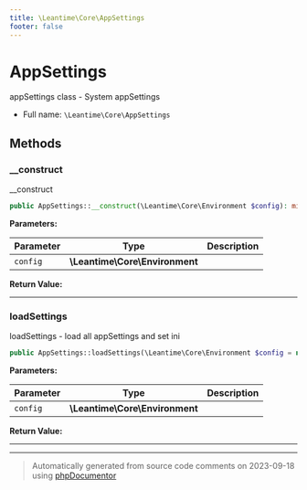 ```yaml
---
title: \Leantime\Core\AppSettings
footer: false
---
```


# AppSettings

appSettings class - System appSettings



* Full name: `\Leantime\Core\AppSettings`



## Methods

### __construct

__construct

```php
public AppSettings::__construct(\Leantime\Core\Environment $config): mixed
```








**Parameters:**

| Parameter | Type | Description |
|-----------|------|-------------|
| `config` | **\Leantime\Core\Environment** |  |


**Return Value:**





---
### loadSettings

loadSettings - load all appSettings and set ini

```php
public AppSettings::loadSettings(\Leantime\Core\Environment $config = null): mixed
```








**Parameters:**

| Parameter | Type | Description |
|-----------|------|-------------|
| `config` | **\Leantime\Core\Environment** |  |


**Return Value:**





---


---
> Automatically generated from source code comments on 2023-09-18 using [phpDocumentor](http://www.phpdoc.org/)
